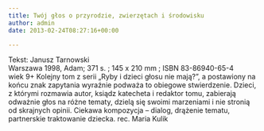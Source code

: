 ```yaml
---
title: Twój głos o przyrodzie, zwierzętach i środowisku
author: admin
date: 2013-02-24T08:27:16+00:00

---
```


  Tekst: Janusz Tarnowski<br /> Warszawa 1998, Adam; 371 s. ; 145 x 210 mm ; ISBN 83-86940-65-4<br /> wiek 9+
Kolejny tom z serii „Ryby i dzieci głosu nie mają?”, a postawiony na końcu znak zapytania wyraźnie podważa to obiegowe stwierdzenie. Dzieci, z którymi rozmawia autor, ksiądz katecheta i redaktor tomu, zabierają odważnie głos na różne tematy, dzielą się swoimi marzeniami i nie stronią od skrajnych opinii. Ciekawa kompozycja – dialog, drążenie tematu, partnerskie traktowanie dziecka.
rec. Maria Kulik

